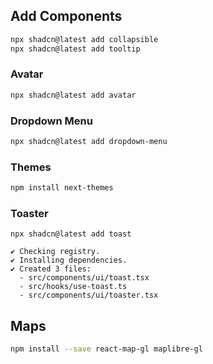


## Add Components

```bash
npx shadcn@latest add collapsible
npx shadcn@latest add tooltip
```
### Avatar
```bash
npx shadcn@latest add avatar
```
### Dropdown Menu
```bash
npx shadcn@latest add dropdown-menu
```
### Themes
```bash
npm install next-themes
```

### Toaster
```
npx shadcn@latest add toast

✔ Checking registry.
✔ Installing dependencies.
✔ Created 3 files:
  - src/components/ui/toast.tsx
  - src/hooks/use-toast.ts
  - src/components/ui/toaster.tsx
```


## Maps
```bash
npm install --save react-map-gl maplibre-gl
```